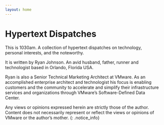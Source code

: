 ```yaml
---
layout: home
---
```

# Hypertext Dispatches
This is 1030am. A collection of hypertext dispatches on technology, personal interests, and the noteworthy.

It is written by Ryan Johnson. An avid husband, father, runner and technologist based in Orlando, Florida USA.

Ryan is also a Senior Technical Marketing Architect at VMware. As an accomplished enterprise architect and technologist his focus is enabling customers and the community to accelerate and simplify their infrastructure services and organizations through VMware’s Software-Defined Data Center.

Any views or opinions expressed herein are strictly those of the author. Content does not necessarily represent or reflect the views or opinions of VMware or the author’s mother.
{: .notice_info}
